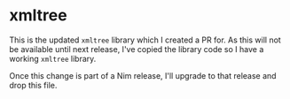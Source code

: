 # xmltree
This is the updated `xmltree` library which I created a PR for. As this will not be available until next release, I've copied the library code so I have a working `xmltree` library.

Once this change is part of a Nim release, I'll upgrade to that release and drop this file. 